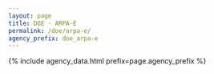 ```yaml
---
layout: page
title: DOE · ARPA-E
permalink: /doe/arpa-e/
agency_prefix: doe_arpa-e
---
```

{% include agency_data.html prefix=page.agency_prefix %}